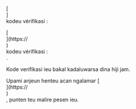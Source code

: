 [<br host>]<br action>kodeu vérifikasi :<br code>

[<br host>](https://<br host>)<br action>kodeu vérifikasi :<br code>.

Kode verifikasi ieu bakal kadaluwarsa dina hiji jam.

Upami anjeun henteu acan ngalamar [<br host>](https://<br host>)<br action>, punten teu malire pesen ieu.

